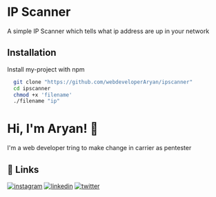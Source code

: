 
# IP Scanner

A simple IP Scanner which tells what ip address are up in your network 


## Installation

Install my-project with npm

```bash
  git clone "https://github.com/webdeveloperAryan/ipscanner"
  cd ipscanner
  chmod +x 'filename'
  ./filename "ip"
```
    
# Hi, I'm Aryan! 👋
I'm a web developer tring to make change in carrier as pentester

  
## 🔗 Links
[![instagram](https://img.shields.io/badge/instagram-000?style=for-the-badge&logo=ko-fi&logoColor=white)](https://instagram.com/web_dev_aryan)
[![linkedin](https://img.shields.io/badge/linkedin-0A66C2?style=for-the-badge&logo=linkedin&logoColor=white)](https://www.linkedin.com/in/aryan-bharadiya-596585210/)
[![twitter](https://img.shields.io/badge/twitter-1DA1F2?style=for-the-badge&logo=twitter&logoColor=white)](https://twitter.com/aryanbharadiay5)

  
